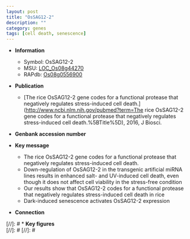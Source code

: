 ```yaml
---
layout: post
title: "OsSAG12-2"
description: ""
category: genes
tags: [cell death, senescence]
---
```


* **Information**  
    + Symbol: OsSAG12-2  
    + MSU: [LOC_Os08g44270](http://rice.plantbiology.msu.edu/cgi-bin/ORF_infopage.cgi?orf=LOC_Os08g44270)  
    + RAPdb: [Os08g0556900](http://rapdb.dna.affrc.go.jp/viewer/gbrowse_details/irgsp1?name=Os08g0556900)  

* **Publication**  
    + [The rice OsSAG12-2 gene codes for a functional protease that negatively regulates stress-induced cell death.](http://www.ncbi.nlm.nih.gov/pubmed?term=The rice OsSAG12-2 gene codes for a functional protease that negatively regulates stress-induced cell death.%5BTitle%5D), 2016, J Biosci.

* **Genbank accession number**  

* **Key message**  
    + The rice OsSAG12-2 gene codes for a functional protease that negatively regulates stress-induced cell death.
    + Down-regulation of OsSAG12-2 in the transgenic artificial miRNA lines results in enhanced salt- and UV-induced cell death, even though it does not affect cell viability in the stress-free condition
    + Our results show that OsSAG12-2 codes for a functional protease that negatively regulates stress-induced cell death in rice
    + Dark-induced senescence activates OsSAG12-2 expression

* **Connection**  

[//]: # * **Key figures**  
[//]: # 
[//]: # 
